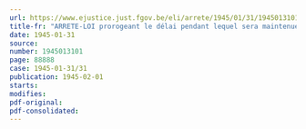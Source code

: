 ```yaml
---
url: https://www.ejustice.just.fgov.be/eli/arrete/1945/01/31/1945013101/justel
title-fr: "ARRETE-LOI prorogeant le délai pendant lequel sera maintenue provisoirement en vigueur la règlementation édictée sous l'occupation ennemie pour tout ce qui concerne la production, la livraison, le transport, la transformation et la distribution de produits agricoles et alimentaires"
date: 1945-01-31
source:
number: 1945013101
page: 88888
case: 1945-01-31/31
publication: 1945-02-01
starts:
modifies:
pdf-original:
pdf-consolidated:
---
```


